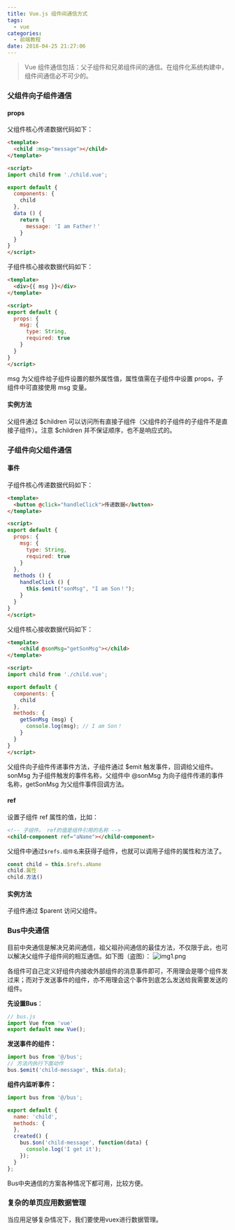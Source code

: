 ```yaml
---
title: Vue.js 组件间通信方式
tags:
  - vue
categories:
  - 前端教程
date: 2018-04-25 21:27:06
---
```

> Vue 组件通信包括：父子组件和兄弟组件间的通信。在组件化系统构建中，组件间通信必不可少的。

### 父组件向子组件通信
#### props
父组件核心传递数据代码如下：
``` html
<template>
  <child :msg="message"></child>
</template>

<script>
import child from './child.vue';

export default {
  components: {
    child
  },
  data () {
    return {
      message: 'I am Father！'
    }
  }
}
</script>
```
子组件核心接收数据代码如下：
``` html
<template>
  <div>{{ msg }}</div>
</template>

<script>
export default {
  props: {
    msg: {
      type: String,
      required: true
    }
  }
}
</script>
```
msg 为父组件给子组件设置的额外属性值，属性值需在子组件中设置 props，子组件中可直接使用 msg 变量。

#### 实例方法
父组件通过 $children 可以访问所有直接子组件（父组件的子组件的子组件不是直接子组件）。注意 $children 并不保证顺序，也不是响应式的。

### 子组件向父组件通信

#### 事件
子组件核心传递数据代码如下：
``` html
<template>
  <button @click="handleClick">传递数据</button>
</template>

<script>
export default {
  props: {
    msg: {
      type: String,
      required: true
    }
  },
  methods () {
    handleClick () {
      this.$emit("sonMsg", "I am Son！");
    }
  }
}
</script>
```
父组件核心接收数据代码如下：
``` html
<template>
    <child @sonMsg="getSonMsg"></child>
</template>

<script>
import child from './child.vue';

export default {
  components: {
    child
  },
  methods: {
    getSonMsg (msg) {
      console.log(msg); // I am Son！
    }
  }
}
</script>
```
父组件向子组件传递事件方法，子组件通过 $emit 触发事件，回调给父组件。sonMsg 为子组件触发的事件名称，父组件中 @sonMsg 为向子组件传递的事件名称，getSonMsg 为父组件事件回调方法。

#### ref
设置子组件 ref 属性的值，比如：
``` html
<!-- 子组件。 ref的值是组件引用的名称 -->
<child-component ref="aName"></child-component>
```
父组件中通过`$refs.组件名`来获得子组件，也就可以调用子组件的属性和方法了。
``` js
const child = this.$refs.aName
child.属性
child.方法()
```

#### 实例方法
子组件通过 $parent 访问父组件。

### Bus中央通信
目前中央通信是解决兄弟间通信，祖父祖孙间通信的最佳方法，不仅限于此，也可以解决父组件子组件间的相互通信。如下图（盗图）：
![img1.png](/images/vue-component-communication/img1.png)

各组件可自己定义好组件内接收外部组件的消息事件即可，不用理会是哪个组件发过来；而对于发送事件的组件，亦不用理会这个事件到底怎么发送给我需要发送的组件。

**先设置Bus**：
``` js
// bus.js 
import Vue from 'vue'
export default new Vue();
```
**发送事件的组件：**
``` js
import bus from '@/bus';
// 方法内执行下面动作
bus.$emit('child-message', this.data);
```
**组件内监听事件：**
``` js
import bus from '@/bus';

export default {
  name: 'child',
  methods: {
  },
  created() {
    bus.$on('child-message', function(data) {
      console.log('I get it');
    });
  }
};
```
Bus中央通信的方案各种情况下都可用，比较方便。

### 复杂的单页应用数据管理
当应用足够复杂情况下，我们要使用vuex进行数据管理。


